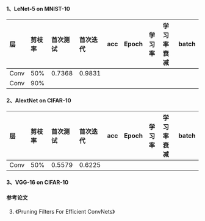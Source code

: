 #### 1、LeNet-5 on MNIST-10
|层  |剪枝率|首次测试|首次迭代|acc|Epoch|学习率|学习率衰减|batch|
|:---|:-----|:-------|:------|:-------|:------|:-----|:--------|:---------|
|Conv|50%   |0.7368  |0.9831 |
|Conv|90%   |

#### 2、AlextNet on CIFAR-10
|层  |剪枝率|首次测试|首次迭代|acc|Epoch|学习率|学习率衰减|batch|
|:---|:-----|:-------|:------|:-------|:------|:-----|:--------|:---------|
|Conv|50%   |0.5579  |0.6225 |


#### 3、VGG-16 on CIFAR-10

#### 参考论文
3. 《Pruning Filters For Efficient ConvNets》
